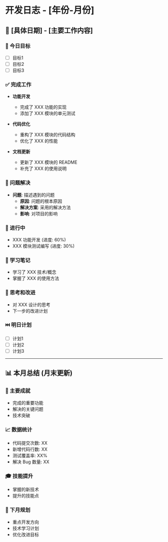 # 开发日志 - [年份-月份]

## 📅 [具体日期] - [主要工作内容]

### 🎯 今日目标
- [ ] 目标1
- [ ] 目标2
- [ ] 目标3

### ✅ 完成工作
- **功能开发**
  - 完成了 XXX 功能的实现
  - 添加了 XXX 模块的单元测试
  
- **代码优化**
  - 重构了 XXX 模块的代码结构
  - 优化了 XXX 的性能

- **文档更新**
  - 更新了 XXX 模块的 README
  - 补充了 XXX 的使用说明

### 🐛 问题解决
- **问题**: 描述遇到的问题
  - **原因**: 问题的根本原因
  - **解决方案**: 采用的解决方法
  - **影响**: 对项目的影响

### 🔄 进行中
- XXX 功能开发 (进度: 60%)
- XXX 模块测试编写 (进度: 30%)

### 📝 学习笔记
- 学习了 XXX 技术/概念
- 掌握了 XXX 的使用方法

### 🤔 思考和改进
- 对 XXX 设计的思考
- 下一步的改进计划

### ⏭️ 明日计划
- [ ] 计划1
- [ ] 计划2
- [ ] 计划3

---

## 📊 本月总结 (月末更新)

### 🎉 主要成就
- 完成的重要功能
- 解决的关键问题
- 技术突破

### 📈 数据统计
- 代码提交次数: XX
- 新增代码行数: XX
- 测试覆盖率: XX%
- 解决 Bug 数量: XX

### 🎓 技能提升
- 掌握的新技术
- 提升的技能点

### 🔮 下月规划
- 重点开发方向
- 技术学习计划
- 优化改进目标